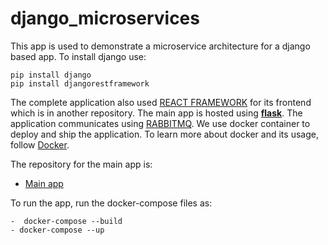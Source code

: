 # django_microservices
This app is used to demonstrate a microservice architecture for a django based app. To install django use:
```
pip install django
pip install djangorestframework
```
The complete application also used [REACT FRAMEWORK](https://reactjs.org/) for its frontend which is in another repository. The main app is hosted using [**flask**](https://flask.palletsprojects.com/en/1.1.x/). The application communicates using [RABBITMQ](https://www.rabbitmq.com/download.html). We use docker container to deploy and ship the application. To learn more about docker and its usage, follow [Docker](https://www.docker.com/).

The repository for the main app is:
- [Main app](https://github.com/pratd/flask_app)


To run the app, run the docker-compose files as:
```
-  docker-compose --build
- docker-compose --up

```
